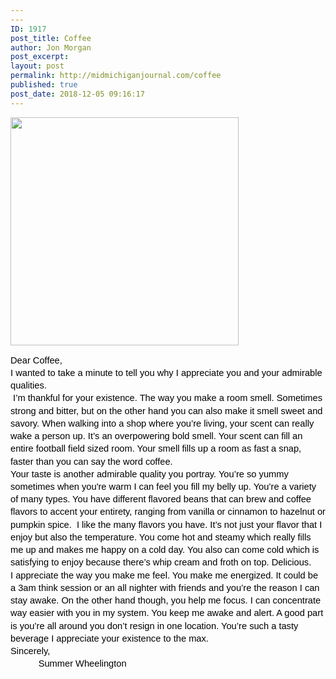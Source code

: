 ```yaml
---
---
ID: 1917
post_title: Coffee
author: Jon Morgan
post_excerpt:
layout: post
permalink: http://midmichiganjournal.com/coffee
published: true
post_date: 2018-12-05 09:16:17
---
```

<p dir="ltr"><a href="http://midmichiganjournal.com/mid-michigan-journal-launches-30-days-of-thanksgiving-writing-challenge/null-20" rel="attachment wp-att-1601"><img class="alignnone size-medium wp-image-1601" src="http://midmichiganjournal.com/wp-content/uploads/2018/10/null-2-365x365.png" alt="" width="365" height="365" /></a></p>
<p dir="ltr" style="line-height: 1.38; margin-top: 0pt; margin-bottom: 0pt;"><span style="font-size: 11pt; font-family: Arial; color: #000000; background-color: transparent; font-weight: 400; font-style: normal; font-variant: normal; text-decoration: none; vertical-align: baseline; white-space: pre-wrap;">Dear Coffee, </span></p>
<p dir="ltr" style="line-height: 1.38; margin-top: 0pt; margin-bottom: 0pt;"><span style="font-size: 11pt; font-family: Arial; color: #000000; background-color: transparent; font-weight: 400; font-style: normal; font-variant: normal; text-decoration: none; vertical-align: baseline; white-space: pre-wrap;">I wanted to take a minute to tell you why I appreciate you and your admirable qualities. </span></p>
<p dir="ltr" style="line-height: 1.38; margin-top: 0pt; margin-bottom: 0pt;"><span style="font-size: 11pt; font-family: Arial; color: #000000; background-color: transparent; font-weight: 400; font-style: normal; font-variant: normal; text-decoration: none; vertical-align: baseline; white-space: pre-wrap;"> I’m thankful for your existence. The way you make a room smell. Sometimes strong and bitter, but on the other hand you can also make it smell sweet and savory. When walking into a shop where you’re living, your scent can really wake a person up. It’s an overpowering bold smell. Your scent can fill an entire football field sized room. Your smell fills up a room as fast a snap, faster than you can say the word coffee. </span></p>
<p dir="ltr" style="line-height: 1.38; margin-top: 0pt; margin-bottom: 0pt;"><span style="font-size: 11pt; font-family: Arial; color: #000000; background-color: transparent; font-weight: 400; font-style: normal; font-variant: normal; text-decoration: none; vertical-align: baseline; white-space: pre-wrap;">Your taste is another admirable quality you portray. You’re so yummy sometimes when you're warm I can feel you fill my belly up. You’re a variety of many types. You have different flavored beans that can brew and coffee flavors to accent your entirety, ranging from vanilla or cinnamon to hazelnut or pumpkin spice.  I like the many flavors you have. It’s not just your flavor that I enjoy but also the temperature. You come hot and steamy which really fills me up and makes me happy on a cold day. You also can come cold which is satisfying to enjoy because there’s whip cream and froth on top. Delicious. </span></p>
<p dir="ltr" style="line-height: 1.38; margin-top: 0pt; margin-bottom: 0pt;"><span style="font-size: 11pt; font-family: Arial; color: #000000; background-color: transparent; font-weight: 400; font-style: normal; font-variant: normal; text-decoration: none; vertical-align: baseline; white-space: pre-wrap;">I appreciate the way you make me feel. You make me energized. It could be a 3am think session or an all nighter with friends and you’re the reason I can stay awake. On the other hand though, you help me focus. I can concentrate way easier with you in my system. You keep me awake and alert. A good part is you’re all around you don’t resign in one location. You’re such a tasty beverage I appreciate your existence to the max. </span></p>
<p dir="ltr" style="line-height: 1.38; margin-top: 0pt; margin-bottom: 0pt;"><span style="font-size: 11pt; font-family: Arial; color: #000000; background-color: transparent; font-weight: 400; font-style: normal; font-variant: normal; text-decoration: none; vertical-align: baseline; white-space: pre-wrap;">Sincerely,</span></p>
<p dir="ltr" style="line-height: 1.38; margin-top: 0pt; margin-bottom: 0pt;"><span style="font-size: 11pt; font-family: Arial; color: #000000; background-color: transparent; font-weight: 400; font-style: normal; font-variant: normal; text-decoration: none; vertical-align: baseline; white-space: pre-wrap;">          </span> <span style="font-size: 11pt; font-family: Arial; color: #000000; background-color: transparent; font-weight: 400; font-style: normal; font-variant: normal; text-decoration: none; vertical-align: baseline; white-space: pre-wrap;">Summer Wheelington</span></p>